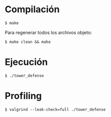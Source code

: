 # Compilación

```
$ make
```

Para regenerar todos los archivos objeto:
```
$ make clean && make
```

# Ejecución

```
$ ./tower_defense
```

# Profiling

```
$ valgrind --leak-check=full ./tower_defense
```